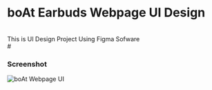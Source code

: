 # boAt Earbuds Webpage UI Design
</br>
This is UI Design Project Using Figma Sofware
</br>
#<h3>Screenshot</h3>

![boAt Webpage UI](https://user-images.githubusercontent.com/89535903/187073016-66c2e3d1-e001-4924-a848-fae3d537b368.png)
